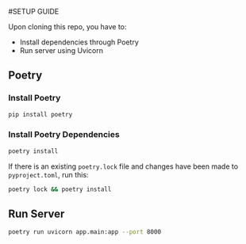 #SETUP GUIDE

Upon cloning this repo, you have to:
- Install dependencies through Poetry
- Run server using Uvicorn

## Poetry 

### Install Poetry 

```bash
pip install poetry
```

### Install Poetry Dependencies

```bash
poetry install
```

If there is an existing `poetry.lock` file and changes have been made to `pyproject.toml`, run this:
```bash
poetry lock && poetry install
```

## Run Server

```bash
poetry run uvicorn app.main:app --port 8000
```